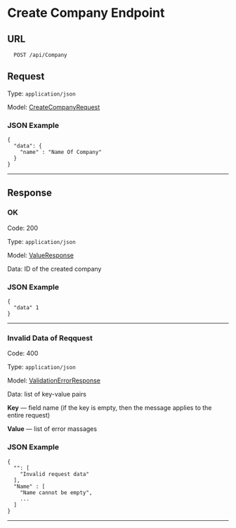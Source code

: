 # Create Company Endpoint

## URL

```
  POST /api/Company
```

## Request

Type: `application/json`

Model: [CreateCompanyRequest](../../Models/Requests/CreateCompanyRequest.md)

### JSON Example

```
{
  "data": {
    "name" : "Name Of Company"
  }
}
```

***

## Response


### OK

Code: 200

Type: `application/json`

Model: [ValueResponse](../Models/Responses/ValueResponse.md)

Data: ID of the created company

### JSON Example

```
{
  "data" 1
}
```

***

### Invalid Data of Reqquest 

Code: 400

Type: `application/json`

Model: [ValidationErrorResponse](../Models/Responses/Error/ValidationErrorResponse.md)

Data: list of key-value pairs

**Key** — field name (if the key is empty, then the message applies to the entire request)

**Value** — list of error massages

### JSON Example

```
{
  "": [
    "Invalid request data"
  ],
  "Name" : [
    "Name cannot be empty",
    ...
  ]
}
```

***
